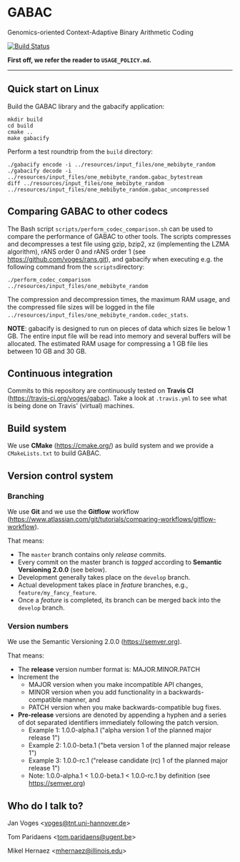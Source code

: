 # GABAC

Genomics-oriented Context-Adaptive Binary Arithmetic Coding

[![Build Status](https://travis-ci.org/mitogen/gabac.svg?branch=master)](https://travis-ci.org/mitogen/gabac)

**First off, we refer the reader to ``USAGE_POLICY.md``.**

---

## Quick start on Linux

Build the GABAC library and the gabacify application:

    mkdir build
    cd build
    cmake ..
    make gabacify

Perform a test roundtrip from the ``build`` directory:

    ./gabacify encode -i ../resources/input_files/one_mebibyte_random
    ./gabacify decode -i ../resources/input_files/one_mebibyte_random.gabac_bytestream
    diff ../resources/input_files/one_mebibyte_random ../resources/input_files/one_mebibyte_random.gabac_uncompressed

## Comparing GABAC to other codecs

The Bash script ``scripts/perform_codec_comparison.sh`` can be used to compare the performance of GABAC to other tools. The scripts compresses and decompresses a test file using gzip, bzip2, xz (implementing the LZMA algorithm), rANS order 0 and rANS order 1 (see https://github.com/voges/rans.git), and gabacify when executing e.g. the following command from the ``scripts``directory:

    ./perform_codec_comparison ../resources/input_files/one_mebibyte_random

The compression and decompression times, the maximum RAM usage, and the compressed file sizes will be logged in the file ``../resources/input_files/one_mebibyte_random.codec_stats``.

**NOTE**: gabacify is designed to run on pieces of data which sizes lie below 1 GB. The entire input file will be read into memory and several buffers will be allocated. The estimated RAM usage for compressing a 1 GB file lies between 10 GB and 30 GB.

## Continuous integration

Commits to this repository are continuously tested on **Travis CI** (https://travis-ci.org/voges/gabac). Take a look at ``.travis.yml`` to see what is being done on Travis' (virtual) machines.

## Build system

We use **CMake** (https://cmake.org/) as build system and we provide a ``CMakeLists.txt`` to build GABAC.

## Version control system

### Branching

We use **Git** and we use the **Gitflow** workflow (https://www.atlassian.com/git/tutorials/comparing-workflows/gitflow-workflow).

That means:

* The ``master`` branch contains only *release* commits.
* Every commit on the master branch is *tagged* according to **Semantic Versioning 2.0.0** (see below).
* Development generally takes place on the ``develop`` branch.
* Actual development takes place in *feature* branches, e.g., ``feature/my_fancy_feature``.
* Once a *feature* is completed, its branch can be merged back into the ``develop`` branch.

### Version numbers

We use the Semantic Versioning 2.0.0 (https://semver.org).

That means:

* The **release** version number format is: MAJOR.MINOR.PATCH
* Increment the
  * MAJOR version when you make incompatible API changes,
  * MINOR version when you add functionality in a backwards-compatible manner, and
  * PATCH version when you make backwards-compatible bug fixes.
* **Pre-release** versions are denoted by appending a hyphen and a series of dot separated identifiers immediately following the patch version.
  * Example 1: 1.0.0-alpha.1 ("alpha version 1 of the planned major release 1")
  * Example 2: 1.0.0-beta.1 ("beta version 1 of the planned major release 1")
  * Example 3: 1.0.0-rc.1 ("release candidate (rc) 1 of the planned major release 1")
  * Note: 1.0.0-alpha.1 < 1.0.0-beta.1 < 1.0.0-rc.1 by definition (see https://semver.org)

## Who do I talk to?

Jan Voges <[voges@tnt.uni-hannover.de](mailto:voges@tnt.uni-hannover.de)>

Tom Paridaens <[tom.paridaens@ugent.be](mailto:tom.paridaens@ugent.be)>

Mikel Hernaez <[mhernaez@illinois.edu](mhernaez@illinois.edu)>
